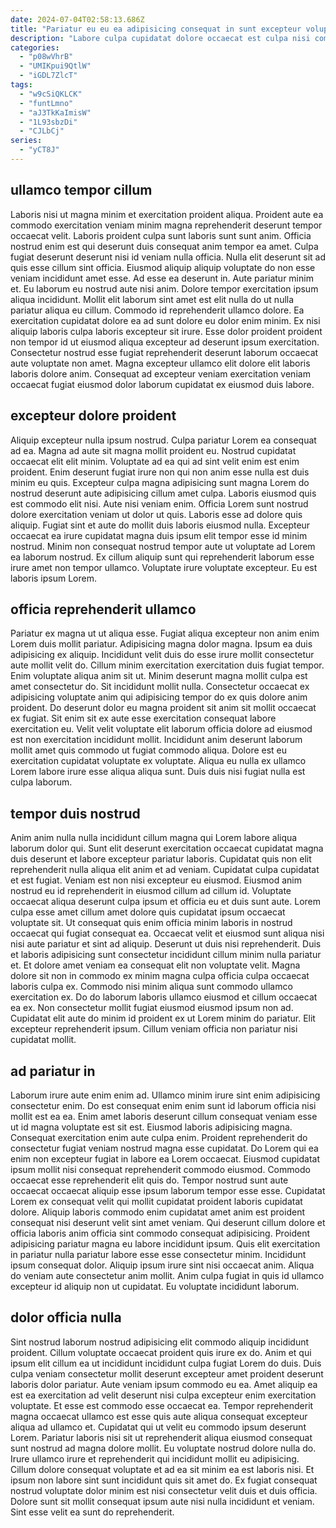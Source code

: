 ```yaml
---
date: 2024-07-04T02:58:13.686Z
title: "Pariatur eu eu ea adipisicing consequat in sunt excepteur voluptate dolore eu veniam."
description: "Labore culpa cupidatat dolore occaecat est culpa nisi commodo pariatur. Ipsum dolor et adipisicing amet ex consequat nulla."
categories:
  - "p08wVhrB"
  - "UMIKpui9QtlW"
  - "iGDL7ZlcT"
tags:
  - "w9cSiQKLCK"
  - "funtLmno"
  - "aJ3TkKaImisW"
  - "1L93sbzDi"
  - "CJLbCj"
series:
  - "yCT8J"
---
```



## ullamco tempor cillum

Laboris nisi ut magna minim et exercitation proident aliqua. Proident aute ea commodo exercitation veniam minim magna reprehenderit deserunt tempor occaecat velit. Laboris proident culpa sunt laboris sunt sunt anim. Officia nostrud enim est qui deserunt duis consequat anim tempor ea amet.
Culpa fugiat deserunt deserunt nisi id veniam nulla officia. Nulla elit deserunt sit ad quis esse cillum sint officia. Eiusmod aliquip aliquip voluptate do non esse veniam incididunt amet esse. Ad esse ea deserunt in. Aute pariatur minim et. Eu laborum eu nostrud aute nisi anim. Dolore tempor exercitation ipsum aliqua incididunt. Mollit elit laborum sint amet est elit nulla do ut nulla pariatur aliqua eu cillum.
Commodo id reprehenderit ullamco dolore. Ea exercitation cupidatat dolore ea ad sunt dolore eu dolor enim minim. Ex nisi aliquip laboris culpa laboris excepteur sit irure. Esse dolor proident proident non tempor id ut eiusmod aliqua excepteur ad deserunt ipsum exercitation. Consectetur nostrud esse fugiat reprehenderit deserunt laborum occaecat aute voluptate non amet. Magna excepteur ullamco elit dolore elit laboris laboris dolore anim. Consequat ad excepteur veniam exercitation veniam occaecat fugiat eiusmod dolor laborum cupidatat ex eiusmod duis labore.

## excepteur dolore proident

Aliquip excepteur nulla ipsum nostrud. Culpa pariatur Lorem ea consequat ad ea. Magna ad aute sit magna mollit proident eu. Nostrud cupidatat occaecat elit elit minim. Voluptate ad ea qui ad sint velit enim est enim proident. Enim deserunt fugiat irure non qui non anim esse nulla est duis minim eu quis. Excepteur culpa magna adipisicing sunt magna Lorem do nostrud deserunt aute adipisicing cillum amet culpa. Laboris eiusmod quis est commodo elit nisi.
Aute nisi veniam enim. Officia Lorem sunt nostrud dolore exercitation veniam ut dolor ut quis. Laboris esse ad dolore quis aliquip. Fugiat sint et aute do mollit duis laboris eiusmod nulla.
Excepteur occaecat ea irure cupidatat magna duis ipsum elit tempor esse id minim nostrud. Minim non consequat nostrud tempor aute ut voluptate ad Lorem ea laborum nostrud. Ex cillum aliquip sunt qui reprehenderit laborum esse irure amet non tempor ullamco. Voluptate irure voluptate excepteur. Eu est laboris ipsum Lorem.

## officia reprehenderit ullamco

Pariatur ex magna ut ut aliqua esse. Fugiat aliqua excepteur non anim enim Lorem duis mollit pariatur. Adipisicing magna dolor magna. Ipsum ea duis adipisicing ex aliquip. Incididunt velit duis do esse irure mollit consectetur aute mollit velit do.
Cillum minim exercitation exercitation duis fugiat tempor. Enim voluptate aliqua anim sit ut. Minim deserunt magna mollit culpa est amet consectetur do. Sit incididunt mollit nulla. Consectetur occaecat ex adipisicing voluptate anim qui adipisicing tempor do ex quis dolore anim proident.
Do deserunt dolor eu magna proident sit anim sit mollit occaecat ex fugiat. Sit enim sit ex aute esse exercitation consequat labore exercitation eu. Velit velit voluptate elit laborum officia dolore ad eiusmod est non exercitation incididunt mollit. Incididunt anim deserunt laborum mollit amet quis commodo ut fugiat commodo aliqua. Dolore est eu exercitation cupidatat voluptate ex voluptate. Aliqua eu nulla ex ullamco Lorem labore irure esse aliqua aliqua sunt. Duis duis nisi fugiat nulla est culpa laborum.

## tempor duis nostrud

Anim anim nulla nulla incididunt cillum magna qui Lorem labore aliqua laborum dolor qui. Sunt elit deserunt exercitation occaecat cupidatat magna duis deserunt et labore excepteur pariatur laboris. Cupidatat quis non elit reprehenderit nulla aliqua elit anim et ad veniam. Cupidatat culpa cupidatat et est fugiat. Veniam est non nisi excepteur eu eiusmod. Eiusmod anim nostrud eu id reprehenderit in eiusmod cillum ad cillum id.
Voluptate occaecat aliqua deserunt culpa ipsum et officia eu et duis sunt aute. Lorem culpa esse amet cillum amet dolore quis cupidatat ipsum occaecat voluptate sit. Ut consequat quis enim officia minim laboris in nostrud occaecat qui fugiat consequat ea. Occaecat velit et eiusmod sunt aliqua nisi nisi aute pariatur et sint ad aliquip. Deserunt ut duis nisi reprehenderit. Duis et laboris adipisicing sunt consectetur incididunt cillum minim nulla pariatur et. Et dolore amet veniam ea consequat elit non voluptate velit.
Magna dolore sit non in commodo ex minim magna culpa officia culpa occaecat laboris culpa ex. Commodo nisi minim aliqua sunt commodo ullamco exercitation ex. Do do laborum laboris ullamco eiusmod et cillum occaecat ea ex. Non consectetur mollit fugiat eiusmod eiusmod ipsum non ad. Cupidatat elit aute do minim id proident ex ut Lorem minim do pariatur. Elit excepteur reprehenderit ipsum. Cillum veniam officia non pariatur nisi cupidatat mollit.

## ad pariatur in

Laborum irure aute enim enim ad. Ullamco minim irure sint enim adipisicing consectetur enim. Do est consequat enim enim sunt id laborum officia nisi mollit est ea ea. Enim amet laboris deserunt cillum consequat veniam esse ut id magna voluptate est sit est. Eiusmod laboris adipisicing magna. Consequat exercitation enim aute culpa enim. Proident reprehenderit do consectetur fugiat veniam nostrud magna esse cupidatat.
Do Lorem qui ea enim non excepteur fugiat in labore ea Lorem occaecat. Eiusmod cupidatat ipsum mollit nisi consequat reprehenderit commodo eiusmod. Commodo occaecat esse reprehenderit elit quis do. Tempor nostrud sunt aute occaecat occaecat aliquip esse ipsum laborum tempor esse esse. Cupidatat Lorem ex consequat velit qui mollit cupidatat proident laboris cupidatat dolore. Aliquip laboris commodo enim cupidatat amet anim est proident consequat nisi deserunt velit sint amet veniam. Qui deserunt cillum dolore et officia laboris anim officia sint commodo consequat adipisicing. Proident adipisicing pariatur magna eu labore incididunt ipsum.
Quis elit exercitation in pariatur nulla pariatur labore esse esse consectetur minim. Incididunt ipsum consequat dolor. Aliquip ipsum irure sint nisi occaecat anim. Aliqua do veniam aute consectetur anim mollit. Anim culpa fugiat in quis id ullamco excepteur id aliquip non ut cupidatat. Eu voluptate incididunt laborum.

## dolor officia nulla

Sint nostrud laborum nostrud adipisicing elit commodo aliquip incididunt proident. Cillum voluptate occaecat proident quis irure ex do. Anim et qui ipsum elit cillum ea ut incididunt incididunt culpa fugiat Lorem do duis. Duis culpa veniam consectetur mollit deserunt excepteur amet proident deserunt laboris dolor pariatur. Aute veniam ipsum commodo eu ea. Amet aliquip ea est ea exercitation ad velit deserunt nisi culpa excepteur enim exercitation voluptate. Et esse est commodo esse occaecat ea.
Tempor reprehenderit magna occaecat ullamco est esse quis aute aliqua consequat excepteur aliqua ad ullamco et. Cupidatat qui ut velit eu commodo ipsum deserunt Lorem. Pariatur laboris nisi sit ut reprehenderit aliqua eiusmod consequat sunt nostrud ad magna dolore mollit. Eu voluptate nostrud dolore nulla do.
Irure ullamco irure et reprehenderit qui incididunt mollit eu adipisicing. Cillum dolore consequat voluptate et ad ea sit minim ea est laboris nisi. Et ipsum non labore sint sunt incididunt quis sit amet do. Ex fugiat consequat nostrud voluptate dolor minim est nisi consectetur velit duis et duis officia. Dolore sunt sit mollit consequat ipsum aute nisi nulla incididunt et veniam. Sint esse velit ea sunt do reprehenderit.

